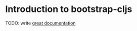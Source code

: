 # Introduction to bootstrap-cljs

TODO: write [great documentation](http://jacobian.org/writing/great-documentation/what-to-write/)

